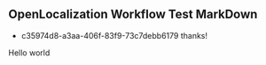 ## OpenLocalization Workflow Test MarkDown
* c35974d8-a3aa-406f-83f9-73c7debb6179 
thanks!

Hello world